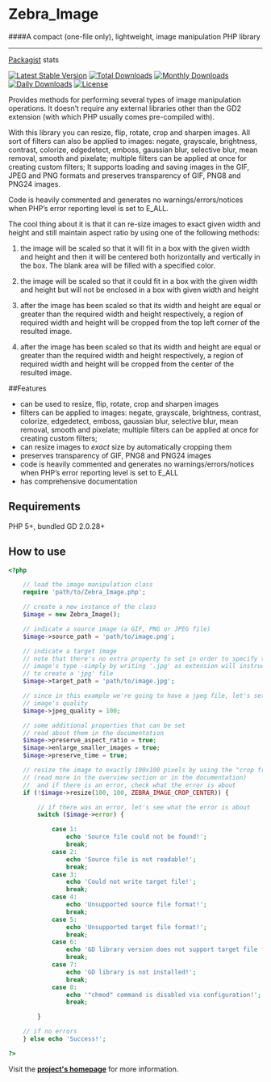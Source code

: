# Zebra_Image

####A compact (one-file only), lightweight, image manipulation PHP library

----

[Packagist](https://packagist.org/) stats

[![Latest Stable Version](https://poser.pugx.org/stefangabos/zebra_image/v/stable)](https://packagist.org/packages/stefangabos/zebra_image) [![Total Downloads](https://poser.pugx.org/stefangabos/zebra_image/downloads)](https://packagist.org/packages/stefangabos/zebra_image) [![Monthly Downloads](https://poser.pugx.org/stefangabos/zebra_image/d/monthly)](https://packagist.org/packages/stefangabos/zebra_image) [![Daily Downloads](https://poser.pugx.org/stefangabos/zebra_image/d/daily)](https://packagist.org/packages/stefangabos/zebra_image) [![License](https://poser.pugx.org/stefangabos/zebra_image/license)](https://packagist.org/packages/stefangabos/zebra_image)

Provides methods for performing several types of image manipulation operations. It doesn’t require any external libraries other than the GD2 extension (with which PHP usually comes pre-compiled with).

With this library you can resize, flip, rotate, crop and sharpen images. All sort of filters can also be applied to images: negate, grayscale, brightness, contrast, colorize, edgedetect, emboss, gaussian blur, selective blur, mean removal, smooth and pixelate; multiple filters can be applied at once for creating custom filters; It supports loading and saving images in the GIF, JPEG and PNG formats and preserves transparency of GIF, PNG8 and PNG24 images.

Code is heavily commented and generates no warnings/errors/notices when PHP’s error reporting level is set to E_ALL.

The cool thing about it is that it can re-size images to exact given width and height and still maintain aspect ratio by using one of the following methods:

1. the image will be scaled so that it will fit in a box with the given width and height and then it will be centered both horizontally and vertically in the box. The blank area will be filled with a specified color.

2. the image will be scaled so that it could fit in a box with the given width and height but will not be enclosed in a box with given width and height

3. after the image has been scaled so that its width and height are equal or greater than the required width and height respectively, a region of required width and height will be cropped from the top left corner of the resulted image.

4. after the image has been scaled so that its width and height are equal or greater than the required width and height respectively, a region of required width and height will be cropped from the center of the resulted image.

##Features

- can be used to resize, flip, rotate, crop and sharpen images
- filters can be applied to images: negate, grayscale, brightness, contrast, colorize, edgedetect, emboss, gaussian blur, selective blur, mean removal, smooth and pixelate; multiple filters can be applied at once for creating custom filters;
- can resize images to *exact* size by automatically cropping them
- preserves transparency of GIF, PNG8 and PNG24 images
- code is heavily commented and generates no warnings/errors/notices when PHP’s error reporting level is set to E_ALL
- has comprehensive documentation

## Requirements

PHP 5+, bundled GD 2.0.28+

## How to use

```php
<?php

    // load the image manipulation class
    require 'path/to/Zebra_Image.php';

    // create a new instance of the class
    $image = new Zebra_Image();

    // indicate a source image (a GIF, PNG or JPEG file)
    $image->source_path = 'path/to/image.png';

    // indicate a target image
    // note that there's no extra property to set in order to specify the target
    // image's type -simply by writing '.jpg' as extension will instruct the script
    // to create a 'jpg' file
    $image->target_path = 'path/to/image.jpg';

    // since in this example we're going to have a jpeg file, let's set the output
    // image's quality
    $image->jpeg_quality = 100;

    // some additional properties that can be set
    // read about them in the documentation
    $image->preserve_aspect_ratio = true;
    $image->enlarge_smaller_images = true;
    $image->preserve_time = true;

    // resize the image to exactly 100x100 pixels by using the "crop from center" method
    // (read more in the overview section or in the documentation)
    //  and if there is an error, check what the error is about
    if (!$image->resize(100, 100, ZEBRA_IMAGE_CROP_CENTER)) {

        // if there was an error, let's see what the error is about
        switch ($image->error) {

            case 1:
                echo 'Source file could not be found!';
                break;
            case 2:
                echo 'Source file is not readable!';
                break;
            case 3:
                echo 'Could not write target file!';
                break;
            case 4:
                echo 'Unsupported source file format!';
                break;
            case 5:
                echo 'Unsupported target file format!';
                break;
            case 6:
                echo 'GD library version does not support target file format!';
                break;
            case 7:
                echo 'GD library is not installed!';
                break;
            case 8:
                echo '"chmod" command is disabled via configuration!';
                break;

        }

    // if no errors
    } else echo 'Success!';

?>
```

Visit the **[project's homepage](http://stefangabos.ro/php-libraries/zebra-image/)** for more information.
